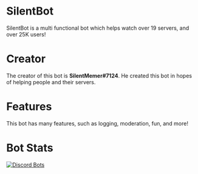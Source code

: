 # SilentBot
SilentBot is a multi functional bot which helps watch over 19 servers, and over 25K users!

# Creator
The creator of this bot is **SilentMemer#7124**. He created this bot in hopes of helping people and their servers.

# Features
This bot has many features, such as logging, moderation, fun, and more!

# Bot Stats

[![Discord Bots](https://discordbots.org/api/widget/478653381922127895.svg)](https://discordbots.org/bot/478653381922127895)
